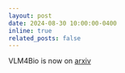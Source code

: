 ```yaml
---
layout: post
date: 2024-08-30 10:00:00-0400
inline: true
related_posts: false
---
```


VLM4Bio is now on [arxiv](https://arxiv.org/abs/2408.16176)
